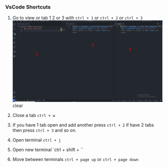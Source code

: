 ### VsCode Shortcuts


1. Go to view or tab 1 2 or 3 with `ctrl + 1` or `ctrl + 2`  or `ctrl + 3` 
![alt text](image.png)clear

2. Close a tab `ctrl + w`
3. If you have 1 tab open and add another press `ctrl + 2` if have 2 tabs then press `ctrl + 3` and so on.
4. Open terminal `ctrl + j`
5. Open new terminal `ctrl + shift + ``
6. Move between terminals `ctrl + page up` or `ctrl + page down`